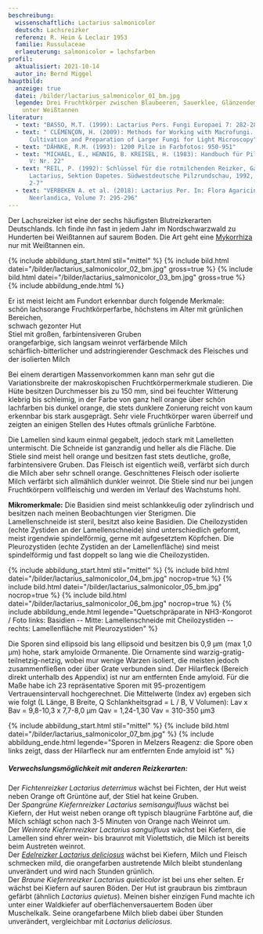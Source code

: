 ```yaml
---
beschreibung:
  wissenschaftlich: Lactarius salmonicolor
  deutsch: Lachsreizker
  referenz: R. Heim & Leclair 1953
  familie: Russulaceae
  erlaeuterung: salmonicolor = lachsfarben
profil:
  aktualisiert: 2021-10-14
  autor_in: Bernd Miggel
hauptbild:
  anzeige: true
  datei: /bilder/lactarius_salmonicolor_01_bm.jpg
  legende: Drei Fruchtkörper zwischen Blaubeeren, Sauerklee, Glänzendem Etagenmoos
    unter Weißtannen
literatur:
  - text: "BASSO, M.T. (1999): Lactarius Pers. Fungi Europaei 7: 282-287"
  - text: " CLÉMENÇON, H. (2009): Methods for Working with Macrofungi. Laboratory,
      Cultivation and Preparation of Larger Fungi for Light Microscopy"
  - text: "DÄHNKE, R.M. (1993): 1200 Pilze in Farbfotos: 950-951"
  - text: "MICHAEL, E., HENNIG, B. KREISEL, H. (1983): Handbuch für Pilzfreunde Band
      V: Nr. 22"
  - text: "REIL, P. (1992): Schlüssel für die rotmilchenden Reizker, Gattung
      Lactarius, Sektion Dapetes. Südwestdeutsche Pilzrundschau, 1992, Heft 1:
      2-7"
  - text: "VERBEKEN A. et al. (2018): Lactarius Per. In: Flora Agaricina
      Neerlandica, Volume 7: 295-296"
---
```

Der Lachsreizker ist eine der sechs häufigsten Blutreizkerarten Deutschlands. Ich finde ihn fast in jedem Jahr im Nordschwarzwald zu Hunderten bei Weißtannen auf saurem Boden. Die Art geht eine [Mykorrhiza](Mykorrhiza "Glossar") nur mit Weißtannen ein.

{% include abbildung_start.html stil="mittel" %}
{% include bild.html datei="/bilder/lactarius_salmonicolor_02_bm.jpg" gross=true %}
{% include bild.html datei="/bilder/lactarius_salmonicolor_03_bm.jpg" gross=true %}
{% include abbildung_ende.html %}

Er ist meist leicht am Fundort erkennbar durch folgende Merkmale:\
schön lachsorange Fruchtkörperfarbe, höchstens im Alter mit grünlichen Bereichen,\
schwach gezonter Hut\
Stiel mit großen, farbintensiveren Gruben\
orangefarbige, sich langsam weinrot verfärbende Milch\
schärflich-bitterlicher und adstringierender Geschmack des Fleisches und der isolierten Milch

Bei einem derartigen Massenvorkommen kann man sehr gut die Variationsbreite der makroskopischen Fruchtkörpermerkmale studieren. Die Hüte besitzen Durchmesser bis zu 150 mm, sind bei feuchter Witterung klebrig bis schleimig, in der Farbe von ganz hell orange über schön lachfarben bis dunkel orange, die stets dunklere Zonierung reicht von kaum erkennbar bis stark ausgeprägt. Sehr viele Fruchtkörper waren überreif und zeigten an einigen Stellen des Hutes oftmals grünliche Farbtöne.

Die Lamellen sind kaum einmal gegabelt, jedoch stark mit Lamelletten untermischt. Die Schneide ist ganzrandig und heller als die Fläche. Die Stiele sind meist hell orange und besitzen fast stets deutliche, große, farbintensivere Gruben. Das Fleisch ist eigentlich weiß, verfärbt sich durch die Milch aber sehr schnell orange. Geschnittenes Fleisch oder isolierte Milch verfärbt sich allmählich dunkler weinrot. Die Stiele sind nur bei jungen Fruchtkörpern vollfleischig und werden im Verlauf des Wachstums hohl.

**Mikromerkmale:** Die Basidien sind meist schlankkeulig oder zylindrisch und besitzen nach meinen Beobachtungen vier Sterigmen. Die Lamellenschneide ist steril, besitzt also keine Basidien. Die Cheilozystiden (echte Zystiden an der Lamellenschneide) sind unterschiedlich geformt, meist irgendwie spindelförmig, gerne mit aufgesetztem Köpfchen. Die Pleurozystiden (echte Zystiden an der Lamellenfläche) sind meist spindelförmig und fast doppelt so lang wie die Cheilozystiden.

{% include abbildung_start.html stil="mittel" %}
{% include bild.html datei="/bilder/lactarius_salmonicolor_04_bm.jpg" nocrop=true %}
{% include bild.html datei="/bilder/lactarius_salmonicolor_05_bm.jpg" nocrop=true %}
{% include bild.html datei="/bilder/lactarius_salmonicolor_06_bm.jpg" nocrop=true %}
{% include abbildung_ende.html legende="Quetschpräparate in NH3-Kongorot / Foto links: Basidien -- Mitte: Lamellenschneide mit Cheilozystiden -- rechts: Lamellenfläche mit Pleurozystiden" %}

Die Sporen sind ellipsoid bis lang ellipsoid und besitzen bis 0,9 µm (max 1,0 µm) hohe, stark amyloide Ormanente. Die Ornamente sind warzig-gratig-teilnetzig-netzig, wobei mur wenige Warzen isoliert, die meisten jedoch zusammenfließen oder über Grate verbunden sind. Der Hilarfleck (Bereich direkt unterhalb des Appendix) ist nur am entfernten Ende amyloid. Für die Maße habe ich 23 repräsentative Sporen mit 95-prozentigem Vertrauensintervall hochgerechnet. Die Mittelwerte (Index av) ergeben sich wie folgt (L Länge, B Breite, Q Schlankheitsgrad = L / B, V Volumen): Lav x Bav = 9,8-10,3 x 7,7-8,0 µm     Qav = 1,24-1,30     Vav = 310-350 µm3

{% include abbildung_start.html stil="mittel" %}
{% include bild.html datei="/bilder/lactarius_salmonicolor_07_bm.jpg" %}
{% include abbildung_ende.html legende="Sporen in Melzers Reagenz: die Spore oben links zeigt, dass der Hilarfleck nur am entfernten Ende amyloid ist" %}

##### Verwechslungsmöglichkeit mit anderen Reizkerarten:

Der *Fichtenreizker Lactarius deterrimus* wächst bei Fichten, der Hut weist neben Orange oft Grüntöne auf, der Stiel hat keine Gruben.\
Der *Spangrüne Kiefernreizker Lactarius semisanguifluus* wächst bei Kiefern, der Hut weist neben orange oft typisch blaugrüne Farbtöne auf, die Milch schlägt schon nach 3-5 Minuten von Orange nach Weinrot um.\
Der *Weinrote Kiefernreizker Lactarius sanguifluus* wächst bei Kiefern, die Lamellen sind ehrer wein- bis braunrot mit Violettstich, die Milch ist bereits beim Austreten weinrot.\
Der *[Edelreizker Lactarius deliciosus](/pilze/lactarius-deliciosus-edelreizker)* wächst bei Kiefern, Milch und Fleisch schmecken mild, die orangefarben austretende Milch bleibt stundenlang unverändert und wird nach Stunden grünlich.\
Der *Braune Kiefernreizker Lactarius quieticolor* ist bei uns eher selten. Er wächst bei Kiefern auf sauren Böden. Der Hut ist graubraun bis zimtbraun gefärbt (ähnlich *Lactarius quietus*). Meinen bisher einzigen Fund machte ich unter einer Waldkiefer auf oberflächenversauertem Boden über Muschelkalk. Seine orangefarbene Milch blieb dabei über Stunden unverändert, vergleichbar mit *Lactarius deliciosus*.